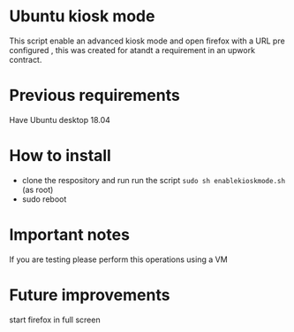 # Ubuntu kiosk mode
This script enable an advanced kiosk mode and open firefox with a URL pre configured , 
this was created for atandt a requirement in an upwork contract.

# Previous requirements
Have Ubuntu desktop 18.04 

# How to install

- clone the respository and run run the script `sudo sh enablekioskmode.sh` (as root)
- sudo reboot

# Important notes
If you are testing please perform this operations using a VM 

# Future improvements
start firefox in full screen
